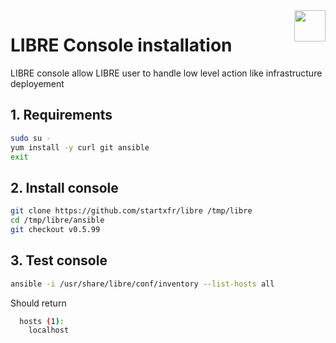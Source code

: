 <img align="right" height="50" src="https://raw.githubusercontent.com/startxfr/libre/dev/doc/assets/logo.svg?sanitize=true">

# LIBRE Console installation

LIBRE console allow LIBRE user to handle low level action like infrastructure deployement

## 1. Requirements

```bash
sudo su -
yum install -y curl git ansible
exit
```

## 2. Install console

```bash
git clone https://github.com/startxfr/libre /tmp/libre
cd /tmp/libre/ansible
git checkout v0.5.99
```

## 3. Test console

```bash
ansible -i /usr/share/libre/conf/inventory --list-hosts all
```

Should return

```bash
  hosts (1):
    localhost
```
